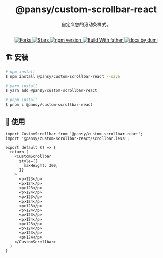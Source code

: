 <h1 align="center">
  @pansy/custom-scrollbar-react
</h1>

<div align="center">
  自定义您的滚动条样式。
</div>

<br />
<p align="center">
  <a href="https://github.com/pansyjs/custom-scrollbar/network">
    <img src="https://img.shields.io/github/forks/pansyjs/custom-scrollbar.svg" alt="Forks">
  </a>
  <a href="https://github.com/pansyjs/custom-scrollbar/stargazers">
    <img src="https://img.shields.io/github/stars/pansyjs/custom-scrollbar.svg" alt="Stars">
  </a>
  <a href="https://www.npmjs.com/package/@pansy/custom-scrollbar-react">
    <img src="https://img.shields.io/npm/v/@pansy/custom-scrollbar-react.svg" alt="npm version">
  </a>
  <a href="https://github.com/umijs/father">
    <img src="https://img.shields.io/badge/build%20with-father-028fe4.svg" alt="Build With father">
  </a>
  <a href="https://d.umijs.org/">
    <img src="https://img.shields.io/badge/docs%20by-dumi-blue" alt="docs by dumi">
  </a>
</p>

## 🏗 安装

```sh
# npm install
$ npm install @pansy/custom-scrollbar-react --save

# yarn install
$ yarn add @pansy/custom-scrollbar-react

# pnpm install
$ pnpm i @pansy/custom-scrollbar-react
```

## 🔨 使用

```tsx
import CustomScrollbar from '@pansy/custom-scrollbar-react';
import '@pansy/custom-scrollbar-react/scrollbar.less';

export default () => {
  return (
    <CustomScrollbar
      style={{
        maxHeight: 300,
      }}
    >
      <p>123</p>
      <p>124</p>
      <p>123</p>
      <p>124</p>
      <p>123</p>
      <p>124</p>
      <p>123</p>
      <p>124</p>
      <p>123</p>
      <p>124</p>
      <p>123</p>
      <p>124</p>
      <p>123</p>
      <p>124</p>
    </CustomScrollbar>
  )
}
```
